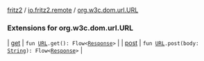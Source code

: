 [fritz2](../../index.md) / [io.fritz2.remote](../index.md) / [org.w3c.dom.url.URL](./index.md)

### Extensions for org.w3c.dom.url.URL

| [get](get.md) | `fun `[`URL`](https://kotlinlang.org/api/latest/jvm/stdlib/org.w3c.dom.url/-u-r-l/index.html)`.get(): Flow<`[`Response`](https://kotlinlang.org/api/latest/jvm/stdlib/org.w3c.fetch/-response/index.html)`>` |
| [post](post.md) | `fun `[`URL`](https://kotlinlang.org/api/latest/jvm/stdlib/org.w3c.dom.url/-u-r-l/index.html)`.post(body: `[`String`](https://kotlinlang.org/api/latest/jvm/stdlib/kotlin/-string/index.html)`): Flow<`[`Response`](https://kotlinlang.org/api/latest/jvm/stdlib/org.w3c.fetch/-response/index.html)`>` |

